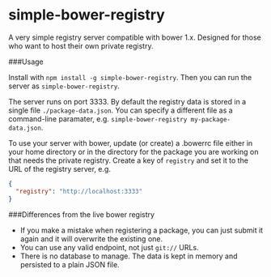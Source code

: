 simple-bower-registry
=====================

A very simple registry server compatible with bower 1.x. Designed for those who want to host their own private registry.

###Usage

Install with `npm install -g simple-bower-registry`. Then you can run the server as `simple-bower-registry`.

The server runs on port 3333. By default the registry data is stored in a single file `./package-data.json`. You can specify a different file as a command-line paramater, e.g. `simple-bower-registry my-package-data.json`.

To use your server with bower, update (or create) a .bowerrc file either in your home directory or in the directory for the package you are working on that needs the private registry. Create a key of `registry` and set it to the URL of the registry server, e.g.

```json
{
  "registry": "http://localhost:3333"
}
```

###Differences from the live bower registry

- If you make a mistake when registering a package, you can just submit it again and it will overwrite the existing one.
- You can use any valid endpoint, not just `git://` URLs.
- There is no database to manage. The data is kept in memory and persisted to a plain JSON file.
